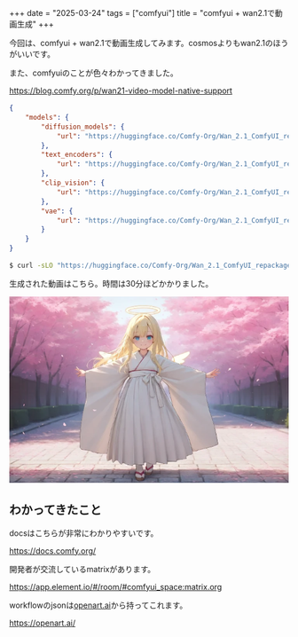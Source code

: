 +++
date = "2025-03-24"
tags = ["comfyui"]
title = "comfyui + wan2.1で動画生成"
+++

今回は、comfyui + wan2.1で動画生成してみます。cosmosよりもwan2.1のほうがいいです。

また、comfyuiのことが色々わかってきました。

https://blog.comfy.org/p/wan21-video-model-native-support

```json
{
    "models": {
        "diffusion_models": {
            "url": "https://huggingface.co/Comfy-Org/Wan_2.1_ComfyUI_repackaged/blob/main/split_files/diffusion_models/wan2.1_i2v_720p_14B_fp8_scaled.safetensors"
        },
        "text_encoders": {
            "url": "https://huggingface.co/Comfy-Org/Wan_2.1_ComfyUI_repackaged/resolve/main/split_files/text_encoders/umt5_xxl_fp8_e4m3fn_scaled.safetensors"
        },
        "clip_vision": {
            "url": "https://huggingface.co/Comfy-Org/Wan_2.1_ComfyUI_repackaged/resolve/main/split_files/clip_vision/clip_vision_h.safetensors"
        },
        "vae": {
            "url": "https://huggingface.co/Comfy-Org/Wan_2.1_ComfyUI_repackaged/resolve/main/split_files/vae/wan_2.1_vae.safetensors"
        }
    }
}
```

```sh
$ curl -sLO "https://huggingface.co/Comfy-Org/Wan_2.1_ComfyUI_repackaged/resolve/main/example%20workflows_Wan2.1/image_to_video_wan_720p_example.json"
```

生成された動画はこちら。時間は30分ほどかかりました。

<img src="https://raw.githubusercontent.com/syui/img/master/other/comfyui_output_1.webp" width="600px">

## わかってきたこと

docsはこちらが非常にわかりやすいです。

https://docs.comfy.org/

開発者が交流しているmatrixがあります。

https://app.element.io/#/room/#comfyui_space:matrix.org

workflowのjsonは[openart.ai](https://openart.ai/workflows/home)から持ってこれます。

https://openart.ai/

